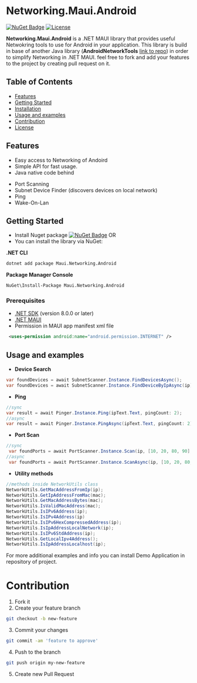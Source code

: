 # Networking.Maui.Android

[![NuGet Badge](https://img.shields.io/nuget/v/YourPackageId.svg)](https://www.nuget.org/packages/YourPackageId)
[![License](https://img.shields.io/badge/license-MIT-blue.svg)](LICENSE)

**Networking.Maui.Android** is a .NET MAUI library that provides useful Netwokring tools to use for Android in your application. This library is build in base of another Java library (**AndroidNetworkTools** [link to repo](https://github.com/stealthcopter/AndroidNetworkTools)) in order to simplify Networking in .NET MAUI. feel free to fork and add your features to the project by creating pull request on it.

## Table of Contents
- [Features](#features)
- [Getting Started](#getting-started)
- [Installation](#installation)
- [Usage and examples](#usage-and-examples)
- [Contribution](#contribution)
- [License](#license)

## Features
- Easy access to Networking of Andoird
- Simple API for fast usage.
- Java native code behind
* Port Scanning
* Subnet Device Finder (discovers devices on local network)
* Ping
* Wake-On-Lan

## Getting Started
- Install Nuget package [![NuGet Badge](https://img.shields.io/nuget/v/YourPackageId.svg)](https://www.nuget.org/packages/YourPackageId)
OR
- You can install the library via NuGet:

**.NET CLI**
```bash
dotnet add package Maui.Networking.Android
```

**Package Manager Console**
```bash
NuGet\Install-Package Maui.Networking.Android
```

### Prerequisites
- [.NET SDK](https://dotnet.microsoft.com/download) (version 8.0.0 or later)
- [.NET MAUI](https://dotnet.microsoft.com/en-us/apps/maui)
- Permission in MAUI app manifest xml file
```xml
 <uses-permission android:name="android.permission.INTERNET" />
```

## Usage and examples
  - **Device Search**
  ```csharp
  var foundDevices = await SubnetScanner.Instance.FindDevicesAsync();
  var foundDevices = await SubnetScanner.Instance.FindDeviceByIpAsync(ip);
  ```

- **Ping**
```csharp
//sync
var result = await Pinger.Instance.Ping(ipText.Text, pingCount: 2);
//async
var result = await Pinger.Instance.PingAsync(ipText.Text, pingCount: 2);
  ```
- **Port Scan**
```csharp
//sync
 var foundPorts = await PortScanner.Instance.Scan(ip, [10, 20, 80, 90], 1000, Enums.TransportType.Tcp);
//async
 var foundPorts = await PortScanner.Instance.ScanAsync(ip, [10, 20, 80, 90], 1000, Enums.TransportType.Tcp);
  ```

* **Utility methods**
```csharp
//methods inside NetworkUtils class
NetworkUtils.GetMacAddressFromIp(ip);
NetworkUtils.GetIpAddressFromMac(mac);
NetworkUtils.GetMacAddressBytes(mac);
NetworkUtils.IsValidMacAddress(mac);
NetworkUtils.IsIPv6Address(ip);
NetworkUtils.IsIPv4Address(ip)
NetworkUtils.IsIPv6HexCompressedAddress(ip);
NetworkUtils.IsIpAddressLocalNetwork(ip);
NetworkUtils.IsIPv6StdAddress(ip);
NetworkUtils.GetLocalIpv4Address();
NetworkUtils.IsIpAddressLocalhost(ip);
```

For more additional examples and info you can install Demo Application in repository of project.


# Contribution

1) Fork it
2) Create your feature branch
```bash
git checkout -b new-feature
```
3) Commit your changes
```bash
git commit -am 'feature to approve'
```
4) Push to the branch
```bash
git push origin my-new-feature
```
5) Create new Pull Request
